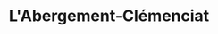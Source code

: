 ---
title: L'Abergement-Clémenciat
url: /labergement-clemenciat/
latitude: 46.133
longitude: 4.922
---